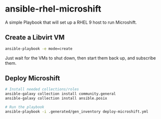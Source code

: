 # ansible-rhel-microshift

A simple Playbook that will set up a RHEL 9 host to run Microshift.

## Create a Libvirt VM

```bash
ansible-playbook -e mode=create
```

Just wait for the VMs to shut down, then start them back up, and subscribe them.

## Deploy Microshift

```bash
# Install needed collections/roles
ansible-galaxy collection install community.general
ansible-galaxy collection install ansible.posix

# Run the playbook
ansible-playbook -i .generated/gen_inventory deploy-microshift.yml
```
